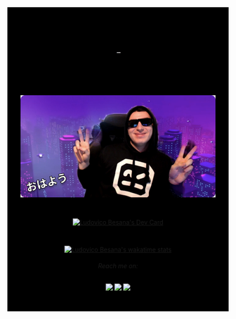 <div align="center" style="background-color:black; padding:30px;">

<img src="images/lb-intro.gif">

<br>
<br> 

 <a href="https://youtu.be/z3Pzfi476HI"><img src="images/ludo-japan.png" width="600px"></a>


<br> 

<a href="https://api.daily.dev/get?r=ludovicobesana"><img src="https://api.daily.dev/devcards/b76f8f7e77b54226a173263723071d95.png?r=qx9" width="250" alt="Ludovico Besana's Dev Card"/></a>  

<br> 
 
[![Ludovico Besana's wakatime stats](https://github-readme-stats.vercel.app/api/wakatime?username=ludovicobesana&theme=dark)](https://github.com/anuraghazra/github-readme-stats)

 
###### Reach me on:

<!-- [![](https://img.shields.io/badge/-Facebook-informational?style=for-the-badge&logo=facebook&logoColor=white&color=3b5998)](https://facebook.com/ludovicobesana.profiloprivato)
[![](https://img.shields.io/badge/-Twitter-informational?style=for-the-badge&logo=twitter&logoColor=white&color=00aced)](https://twitter.com/ludovicobesana) -->
[![](https://img.shields.io/badge/-Instagram-informational?style=for-the-badge&logo=instagram&logoColor=white&color=C13584)](https://instagram.com/ludovicobesana)
[![](https://img.shields.io/badge/-Linkedin-informational?style=for-the-badge&logo=linkedin&logoColor=white&color=2867B2)](https://linkedin.com/in/ludovicobesana)
[![](https://img.shields.io/badge/-Discord-informational?style=for-the-badge&logo=discord&logoColor=white&color=7289da)](https://discord.gg/UDyWrds)

  

  
<!--

# Ludovico Besana 👾

## Projects










## About me
<img align="center" width="100" height="100" src="images/lb-octocat.gif">

<!-- Tech Backpack 





#### Contact  -->



</div>



<!-- # Ludovico Besana 

"If you do one thing, do it to your full potential. If it goes well, move on to the next one, if it goes wrong who cares" 💪🏻

[![](https://img.shields.io/badge/OS-PopOS-informational?style=flat&logo=linux&logoColor=white&color=42B5C3)](https://pop.system76.com/)
[![](https://img.shields.io/badge/Code-Python-informational?style=flat&logo=python&logoColor=white&color=FFDA4B)](https://www.python.org/)
[![](https://img.shields.io/badge/Editor-Atom-informational?style=flat&logo=atom&logoColor=white&color=8DCF8C)](https://atom.io/)

[![](https://img.shields.io/badge/-Facebook-informational?style=for-the-badge&logo=facebook&logoColor=white&color=3b5998)](https://facebook.com/ludovicobesana.profiloprivato)
[![](https://img.shields.io/badge/-Twitter-informational?style=for-the-badge&logo=twitter&logoColor=white&color=00aced)](https://twitter.com/ludovicobesana)
[![](https://img.shields.io/badge/-Instagram-informational?style=for-the-badge&logo=instagram&logoColor=white&color=C13584)](https://instagram.com/ludovicobesana)
[![](https://img.shields.io/badge/-Linkedin-informational?style=for-the-badge&logo=linkedin&logoColor=white&color=2867B2)](https://linkedin.com/in/ludovicobesana)

[![](https://img.shields.io/badge/-Discord-informational?style=for-the-badge&logo=discord&logoColor=white&color=7289da)](https://discord.gg/UDyWrds)


--- -->


<!-- ## Coding Bunker

<a href="https://www.codingbunker.it"><img src="images/codingbunker.png" alt="Coding Bunker"></a> -->


<!-- ## Guides

- 
- 
- -->


<!-- ### Donate


[![Donate Paypal](https://img.shields.io/badge/donate-paypal-005EA6.svg?style=for-the-badge&logo=paypal)](https://www.paypal.me/ludovicobesana) ![Donate Github Sponsors](https://img.shields.io/badge/donate-sponsors-ea4aaa.svg?style=for-the-badge&logo=github) -->

<!-- GH STATS -->
